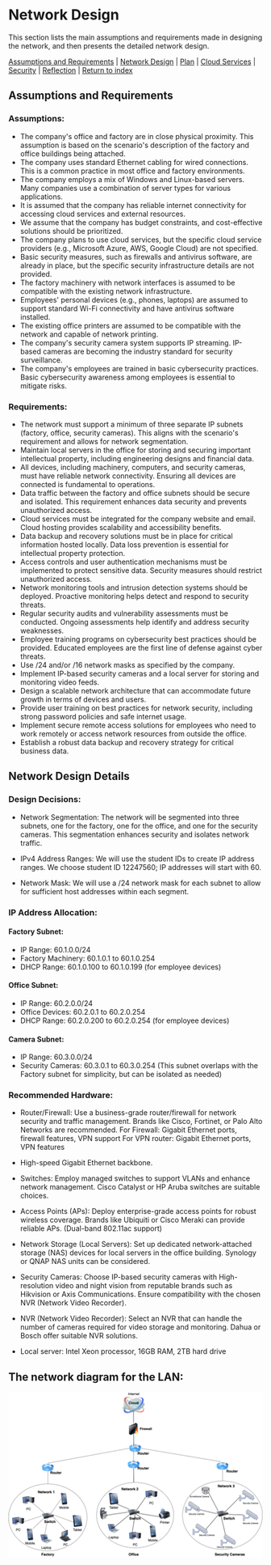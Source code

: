 # Network Design
This section lists the main assumptions and requirements made in designing the network, and then presents the detailed network design.

[Assumptions and Requirements](#assumptions-and-requirements) | [Network Design](#network-design-details) | [Plan](./plan.md) | [Cloud Services](./cloud.md) | [Security](./security.md) | [Reflection](./reflection.md) | [Return to index](./README.md)

## Assumptions and Requirements
### Assumptions:

-	The company's office and factory are in close physical proximity. This assumption is based on the scenario's description of the factory and office buildings being attached.
-	The company uses standard Ethernet cabling for wired connections. This is a common practice in most office and factory environments.
-	The company employs a mix of Windows and Linux-based servers. Many companies use a combination of server types for various applications.
-	 It is assumed that the company has reliable internet connectivity for accessing cloud services and external resources.
-	We assume that the company has budget constraints, and cost-effective solutions should be prioritized.
-	The company plans to use cloud services, but the specific cloud service providers (e.g., Microsoft Azure, AWS, Google Cloud) are not specified.
-	Basic security measures, such as firewalls and antivirus software, are already in place, but the specific security infrastructure details are not provided.
-	The factory machinery with network interfaces is assumed to be compatible with the existing network infrastructure.
-	Employees' personal devices (e.g., phones, laptops) are assumed to support standard Wi-Fi connectivity and have antivirus software installed.
-	The existing office printers are assumed to be compatible with the network and capable of network printing.
-	The company's security camera system supports IP streaming. IP-based cameras are becoming the industry standard for security surveillance.
-	The company's employees are trained in basic cybersecurity practices. Basic cybersecurity awareness among employees is essential to mitigate risks.

### Requirements:

-	The network must support a minimum of three separate IP subnets (factory, office, security cameras). This aligns with the scenario's requirement and allows for network segmentation.
-	Maintain local servers in the office for storing and securing important intellectual property, including engineering designs and financial data.
-	All devices, including machinery, computers, and security cameras, must have reliable network connectivity. Ensuring all devices are connected is fundamental to operations.
-	Data traffic between the factory and office subnets should be secure and isolated. This requirement enhances data security and prevents unauthorized access.
-	Cloud services must be integrated for the company website and email. Cloud hosting provides scalability and accessibility benefits.
-	Data backup and recovery solutions must be in place for critical information hosted locally. Data loss prevention is essential for intellectual property protection.
-	Access controls and user authentication mechanisms must be implemented to protect sensitive data. Security measures should restrict unauthorized access.
-	Network monitoring tools and intrusion detection systems should be deployed. Proactive monitoring helps detect and respond to security threats.
-	Regular security audits and vulnerability assessments must be conducted. Ongoing assessments help identify and address security weaknesses.
-	Employee training programs on cybersecurity best practices should be provided. Educated employees are the first line of defense against cyber threats.
-	Use /24 and/or /16 network masks as specified by the company.
-	Implement IP-based security cameras and a local server for storing and monitoring video feeds.
-	Design a scalable network architecture that can accommodate future growth in terms of devices and users.
-	Provide user training on best practices for network security, including strong password policies and safe internet usage.
-	Implement secure remote access solutions for employees who need to work remotely or access network resources from outside the office.
-	Establish a robust data backup and recovery strategy for critical business data.


## Network Design Details

### Design Decisions:

-	Network Segmentation: The network will be segmented into three subnets, one for the factory, one for the office, and one for the security cameras. This segmentation enhances security and isolates network traffic.

-	IPv4 Address Ranges: We will use the student IDs to create IP address ranges. We choose student ID 12247560; IP addresses will start with 60.

-	Network Mask: We will use a /24 network mask for each subnet to allow for sufficient host addresses within each segment.

### IP Address Allocation:

#### Factory Subnet:

-	IP Range: 60.1.0.0/24
-	Factory Machinery: 60.1.0.1 to 60.1.0.254
-	DHCP Range: 60.1.0.100 to 60.1.0.199 (for employee devices)

#### Office Subnet:

-	IP Range: 60.2.0.0/24
-	Office Devices: 60.2.0.1 to 60.2.0.254
-	DHCP Range: 60.2.0.200 to 60.2.0.254 (for employee devices)
#### Camera Subnet:

-	IP Range: 60.3.0.0/24
-	Security Cameras: 60.3.0.1 to 60.3.0.254 (This subnet overlaps with the Factory subnet for simplicity, but can be isolated as needed)

### Recommended Hardware:

-	Router/Firewall: Use a business-grade router/firewall for network security and traffic management. Brands like Cisco, Fortinet, or Palo Alto Networks are recommended. For Firewall: Gigabit Ethernet ports, firewall features, VPN support
For VPN router: Gigabit Ethernet ports, VPN features
-	High-speed Gigabit Ethernet backbone.

-	Switches: Employ managed switches to support VLANs and enhance network management. Cisco Catalyst or HP Aruba switches are suitable choices.

-	Access Points (APs): Deploy enterprise-grade access points for robust wireless coverage. Brands like Ubiquiti or Cisco Meraki can provide reliable APs. (Dual-band 802.11ac support)

-	Network Storage (Local Servers): Set up dedicated network-attached storage (NAS) devices for local servers in the office building. Synology or QNAP NAS units can be considered.

-	Security Cameras: Choose IP-based security cameras with High-resolution video and night vision from reputable brands such as Hikvision or Axis Communications. Ensure compatibility with the chosen NVR (Network Video Recorder).

-	NVR (Network Video Recorder): Select an NVR that can handle the number of cameras required for video storage and monitoring. Dahua or Bosch offer suitable NVR solutions.

-	Local server: Intel Xeon processor, 16GB RAM, 2TB hard drive


## The network diagram for the LAN:

![Main Network Diagram](./images/Project_Network_Diagram.png)
